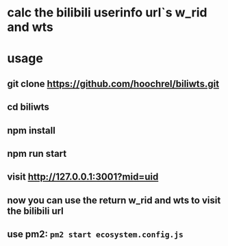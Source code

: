 # calc the bilibili userinfo url`s w_rid and wts

# usage
## git clone https://github.com/hoochrel/biliwts.git
## cd biliwts
## npm install
## npm run start
## visit http://127.0.0.1:3001?mid=uid
## now you can use the return w_rid and wts to visit the bilibili url

## use pm2: `pm2 start ecosystem.config.js`

